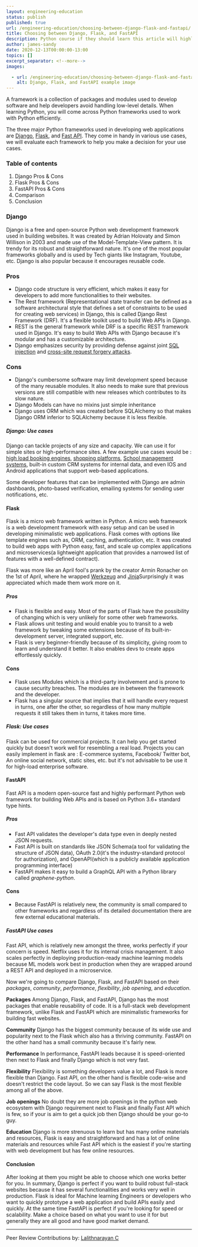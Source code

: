 ```yaml
---
layout: engineering-education
status: publish
published: true
url: /engineering-education/choosing-between-django-flask-and-fastapi/
title: Choosing between Django, Flask, and FastAPI
description: Python course if they should learn this article will highlight some features that will enable a beginner to make an informed decision between Django, Flask, or Fast API.
author: james-sandy
date: 2020-12-13T00:00:00-13:00
topics: []
excerpt_separator: <!--more-->
images:

  - url: /engineering-education/choosing-between-django-flask-and-fastapi/hero.jpg
    alt: Django, Flask, and FastAPI example image
---
```

A framework is a collection of packages and modules used to develop software and help developers avoid handling low-level details. When learning Python, you will come across Python frameworks used to work with Python efficiently. 
<!--more-->
The three major Python frameworks used in developing web applications are [Django](https://www.djangoproject.com/), [Flask](https://en.wikipedia.org/wiki/Flask_(web_framework)), and [Fast API](https://fastapi.tiangolo.com/). They come in handy in various use cases, we will evaluate each framework to help you make a decision for your use cases.

### Table of contents
1. Django Pros & Cons
2. Flask Pros & Cons
3. FastAPI Pros & Cons
4. Comparison
5. Conclusion

### Django
Django is a free and open-source Python web development framework used in building websites. It was created by Adrian Holovaty and Simon Willison in 2003 and made use of the Model-Template-View pattern. It is trendy for its robust and straightforward nature. It's one of the most popular frameworks globally and is used by Tech giants like Instagram, Youtube, etc. Django is also popular because it encourages reusable code.

### Pros
- Django code structure is very efficient, which makes it easy for developers to add more functionalities to their websites.
- The Rest framework (Representational state transfer can be defined as a software architectural style that defines a set of constraints to be used for creating web services) in Django, this is called Django Rest Framework (DRF). It's a flexible toolkit used to build Web APIs in Django. 
- REST is the general framework while DRF is a specific REST framework used in Django. It's easy to build Web APIs with Django because it's modular and has a customizable architecture.
- Django emphasizes security by providing defense against joint [SQL injection](https://en.wikipedia.org/wiki/SQL_injection) and [cross-site request forgery attacks](https://en.wikipedia.org/wiki/Cross-site_request_forgery).

### Cons
- Django's cumbersome software may limit development speed because of the many reusable modules. It also needs to make sure that previous versions are still compatible with new releases which contributes to its slow nature. 
- Django Models can have no mixins just simple inheritance 
- Django uses ORM which was created before SQLAlchemy so that makes Django ORM inferior to SQLAlchemy because it is less flexible.

##### Django: Use cases
Django can tackle projects of any size and capacity. We can use it for simple sites or high-performance sites. A few example use cases would be : [high load booking engines](https://github.com/amadeus4dev/amadeus-flight-booking-django), [shopping platforms](https://github.com/benedictchen/django-shopping-cart), [School management systems](https://github.com/adigunsherif/Django-School-Management-System), built-in custom CRM systems for internal data, and even IOS and Android applications that support web-based applications. 

Some developer features that can be implemented with Django are admin dashboards, photo-based verification, emailing systems for sending user notifications, etc.

#### Flask
Flask is a micro web framework written in Python. A micro web framework is a web development framework with easy setup and can be used in developing minimalistic web applications. Flask comes with options like template engines such as, ORM, caching, authentication, etc. It was created to build web apps with Python easy, fast, and scale up complex applications and microservices(a lightweight application that provides a narrowed list of features with a well-defined contract).  

Flask was more like an April fool's prank by the creator Armin Ronacher on the 1st of April, where he wrapped [Werkzeug](https://werkzeug.palletsprojects.com/en/1.0.x/) and [Jinja](https://jinja.palletsprojects.com/en/2.11.x/)Surprisingly it was appreciated which made them work more on it.

##### Pros
- Flask is flexible and easy. Most of the parts of Flask have the possibility of changing which is very unlikely for some other web frameworks.
- Flask allows unit testing and would enable you to transit to a web framework by tweaking some extensions because of its built-in-development server, integrated support, etc.
- Flask is very beginner-friendly because of its simplicity, giving room to learn and understand it better. It also enables devs to create apps effortlessly quickly. 

#### Cons
- Flask uses Modules which is a third-party involvement and is prone to cause security breaches. The modules are in between the framework and the developer.
- Flask has a singular source that implies that it will handle every request in turns, one after the other, so regardless of how many multiple requests it still takes them in turns, it takes more time.

##### Flask: Use cases
Flask can be used for commercial projects. It can help you get started quickly but doesn't work well for resembling a real load. Projects you can easily implement in flask are : E-commerce systems, Facebook/ Twitter bot, An online social network, static sites, etc. but it's not advisable to be use it for high-load enterprise software.

#### FastAPI  
Fast API is a modern open-source fast and highly performant Python web framework for building Web APIs and is based on Python 3.6+ standard type hints. 

##### Pros
- Fast API validates the developer's data type even in deeply nested JSON requests.
- Fast API is built on standards like JSON Schema(a tool for validating the structure of JSON data), OAuth 2.0(it's the industry-standard protocol for authorization), and OpenAPI(which is a publicly available application programming interface)
- FastAPI makes it easy to build a GraphQL API with a Python library called *graphene-python*.

#### Cons
- Because FastAPI is relatively new, the community is small compared to other frameworks and regardless of its detailed documentation there are few external educational materials.

##### FastAPI Use cases
Fast API, which is relatively new amongst the three, works perfectly if your concern is speed. Netflix uses it for its internal crisis management. It also scales perfectly in deploying production-ready machine learning models because ML models work best in production when they are wrapped around a REST API and deployed in a microservice.

Now we're going to compare Django, Flask, and FastAPI based on their *packages*, *community*, *performance*, *flexibility*, *job opening*, and *education*.

**Packages**
Among Django, Flask, and FastAPI, Django has the most packages that enable reusability of code. It is a full-stack web development framework, unlike Flask and FastAPI which are minimalistic frameworks for building fast websites.

**Community**
Django has the biggest community because of its wide use and popularity next to the Flask which also has a thriving community. FastAPI on the other hand has a small community because it's fairly new.

**Performance**
In performance, FastAPI leads because it is speed-oriented then next to Flask and finally Django which is not very fast.

**Flexibility**
Flexibility is something developers value a lot, and Flask is more flexible than Django. Fast API, on the other hand is flexible code-wise and doesn't restrict the code layout. So we can say Flask is the most flexible among all of the above.

**Job openings**
No doubt they are more job openings in the python web ecosystem with Django requirement next to Flask and finally Fast API which is few, so if your is aim to get a quick job then Django should be your go-to guy.

**Education**
Django is more strenuous to learn but has many online materials and resources, Flask is easy and straightforward and has a lot of online materials and resources while Fast API which is the easiest if you're starting with web development but has few online resources.

#### Conclusion
After looking at them you might be able to choose which one works better for you. In summary, Django is perfect if you want to build robust full-stack websites because it has several functionalities and works very well in production. Flask is ideal for Machine learning Engineers or developers who want to quickly prototype a web application and build APIs easily and quickly. At the same time FastAPI is perfect if you're looking for speed or scalability. Make a choice based on what you want to use it for but generally they are all good and have good market demand.

---
Peer Review Contributions by: [Lalithnarayan C](/engineering-education/authors/lalithnarayan-c/)
